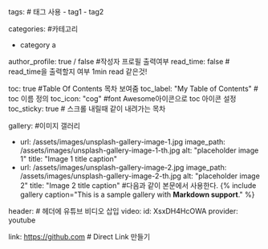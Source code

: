 tags: # 태그 사용
    - tag1
    - tag2

categories: #카테고리
  - category a

author_profile: true / false #작성자 프로필 출력여부
read_time: false # read_time을 출력할지 여부 1min read 같은것!

toc: true #Table Of Contents 목차 보여줌
toc_label: "My Table of Contents" # toc 이름 정의
toc_icon: "cog" #font Awesome아이콘으로 toc 아이콘 설정
toc_sticky: true # 스크롤 내릴때 같이 내려가는 목차

gallery: #이미지 갤러리
  - url: /assets/images/unsplash-gallery-image-1.jpg
    image_path: /assets/images/unsplash-gallery-image-1-th.jpg
    alt: "placeholder image 1"
    title: "Image 1 title caption"
  - url: /assets/images/unsplash-gallery-image-2.jpg
    image_path: /assets/images/unsplash-gallery-image-2-th.jpg
    alt: "placeholder image 2"
    title: "Image 2 title caption"
#다음과 같이 본문에서 사용한다.
{% include gallery caption="This is a sample gallery with **Markdown support**." %}

header:  # 헤더에 유튜브 비디오 삽입
  video:
    id: XsxDH4HcOWA
    provider: youtube


link: https://github.com # Direct Link 만들기